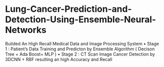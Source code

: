 # Lung-Cancer-Prediction-and-Detection-Using-Ensemble-Neural-Networks
Builded An High Recall Medical Data and Image Processing System • Stage 1 : Patient’s Data Training and Predicton by Ensemble Algorithm ( Decison Tree + Ada Boost+ MLP ) • Stage 2 : CT Scan Image Cancer Detection by 3DCNN + RBF resulting an high Accuracy and Recall
